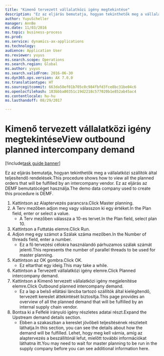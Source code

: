```yaml
--- 
title: "Kimenő tervezett vállalatközi igény megtekintése"
description: "Ez az eljárás bemutatja, hogyan tekinthetők meg a vállalatközi szállítók által teljesítendő rendelések."
author: YuyuScheller
manager: AnnBe
ms.date: 11/03/2016
ms.topic: business-process
ms.prod: 
ms.service: dynamics-ax-applications
ms.technology: 
audience: Application User
ms.reviewer: yuyus
ms.search.scope: Operations
ms.search.region: Global
ms.author: yuyus
ms.search.validFrom: 2016-06-30
ms.dyn365.ops.version: AX 7.0.0
ms.translationtype: HT
ms.sourcegitcommit: 663da58ef01b705c0c984fbfd3fce8bc31be04c6
ms.openlocfilehash: 183bbba80351c19d2218c577020b1e852ab45ac4
ms.contentlocale: hu-hu
ms.lasthandoff: 08/29/2017

---
```

# <a name="view-outbound-planned-intercompany-demand"></a><span data-ttu-id="d7ef5-103">Kimenő tervezett vállalatközi igény megtekintése</span><span class="sxs-lookup"><span data-stu-id="d7ef5-103">View outbound planned intercompany demand</span></span>

[!include[task guide banner](../../includes/task-guide-banner.md)]

<span data-ttu-id="d7ef5-104">Ez az eljárás bemutatja, hogyan tekinthetők meg a vállalatközi szállítók által teljesítendő rendelések.</span><span class="sxs-lookup"><span data-stu-id="d7ef5-104">This procedure shows how to view all the planned orders that will be fulfilled by an intercompany vendor.</span></span> <span data-ttu-id="d7ef5-105">Ez az eljárás az DEMF bemutatócéget használja.</span><span class="sxs-lookup"><span data-stu-id="d7ef5-105">The demo data company used to create this procedure is DEMF.</span></span>

1. <span data-ttu-id="d7ef5-106">Kattintson az Alaptervezés parancsra.</span><span class="sxs-lookup"><span data-stu-id="d7ef5-106">Click Master planning.</span></span>
2. <span data-ttu-id="d7ef5-107">A Terv mezőben adjon meg vagy válasszon ki egy értéket.</span><span class="sxs-lookup"><span data-stu-id="d7ef5-107">In the Plan field, enter or select a value.</span></span>
    * <span data-ttu-id="d7ef5-108">A Terv mezőben válassza a 10-es tervet.</span><span class="sxs-lookup"><span data-stu-id="d7ef5-108">In the Plan field, select plan 10.</span></span>  
3. <span data-ttu-id="d7ef5-109">Kattintson a Futtatás elemre.</span><span class="sxs-lookup"><span data-stu-id="d7ef5-109">Click Run.</span></span>
4. <span data-ttu-id="d7ef5-110">Adjon meg egy számot a Szálak száma mezőben.</span><span class="sxs-lookup"><span data-stu-id="d7ef5-110">In the Number of threads field, enter a number.</span></span>
    * <span data-ttu-id="d7ef5-111">Ez a fő tervezési célokra használandó párhuzamos szálak számát jelenti.</span><span class="sxs-lookup"><span data-stu-id="d7ef5-111">This represents the number of parallel threads to be used for master planning.</span></span>  
5. <span data-ttu-id="d7ef5-112">Kattintson az OK gombra.</span><span class="sxs-lookup"><span data-stu-id="d7ef5-112">Click OK.</span></span>
    * <span data-ttu-id="d7ef5-113">Ez eltarthat egy ideig.</span><span class="sxs-lookup"><span data-stu-id="d7ef5-113">This may take a while.</span></span>  
6. <span data-ttu-id="d7ef5-114">Kattintson a Tervezett vállalatközi igény elemre.</span><span class="sxs-lookup"><span data-stu-id="d7ef5-114">Click Planned intercompany demand.</span></span>
7. <span data-ttu-id="d7ef5-115">Kattintson a Kimenő tervezett vállalatközi igény megjelenítése elemre.</span><span class="sxs-lookup"><span data-stu-id="d7ef5-115">Click Outbound planned intercompany demand.</span></span>
    * <span data-ttu-id="d7ef5-116">Ez a lap a belső ellátási láncba tartozó szállítók által kielégítendő, tervezett kereslet áttekintését biztosítja.</span><span class="sxs-lookup"><span data-stu-id="d7ef5-116">This page provides an overview of all the planned demand that will be fulfilled by an internal supply chain vendor.</span></span>  
8. <span data-ttu-id="d7ef5-117">Bontsa ki a Felfelé irányuló igény részletes adatai részt.</span><span class="sxs-lookup"><span data-stu-id="d7ef5-117">Expand the Upstream demand details section.</span></span>
    * <span data-ttu-id="d7ef5-118">Ebben a szakaszban a kereslet jövőbeli teljesítésének részleteit láthatja.</span><span class="sxs-lookup"><span data-stu-id="d7ef5-118">In this section, you can see the details about how the demand will be fulfilled.</span></span> <span data-ttu-id="d7ef5-119">Lehet, hogy meg kell várnia, amíg az alaptervezés a beszállítónál lefut, mielőtt további információkat láthatna itt.</span><span class="sxs-lookup"><span data-stu-id="d7ef5-119">You may need to wait for master planning to be run in the supply company before you can see additional information here.</span></span>  


